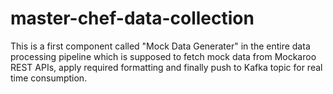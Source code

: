 # master-chef-data-collection

This is a first component called "Mock Data Generater" in the entire data processing pipeline 
which is supposed to fetch mock data from Mockaroo REST APIs, apply required formatting and finally push to Kafka topic 
for real time consumption.
